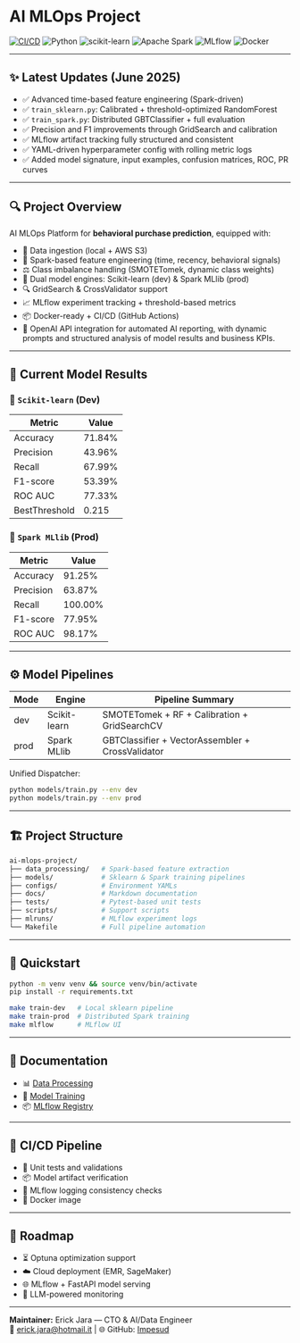 # AI MLOps Project

[![CI/CD](https://github.com/Impesud/ai-mlops-project/actions/workflows/ci.yml/badge.svg)](https://github.com/Impesud/ai-mlops-project/actions/workflows/ci.yml)
![Python](https://img.shields.io/badge/Python-3.12-blue?logo=python&logoColor=white)
![scikit-learn](https://img.shields.io/badge/scikit--learn-F7931E?logo=scikit-learn&logoColor=white)
![Apache Spark](https://img.shields.io/badge/Spark-MLlib-FDEE21?logo=apachespark&logoColor=black)
![MLflow](https://img.shields.io/badge/MLflow-Tracking-orange?logo=mlflow&logoColor=white)
![Docker](https://img.shields.io/badge/Docker-ready-blue?logo=docker)

---

## ✨ Latest Updates (June 2025)

- ✅ Advanced time-based feature engineering (Spark-driven)
- ✅ `train_sklearn.py`: Calibrated + threshold-optimized RandomForest
- ✅ `train_spark.py`: Distributed GBTClassifier + full evaluation
- ✅ Precision and F1 improvements through GridSearch and calibration
- ✅ MLflow artifact tracking fully structured and consistent
- ✅ YAML-driven hyperparameter config with rolling metric logs
- ✅ Added model signature, input examples, confusion matrices, ROC, PR curves

---

## 🔍 Project Overview

AI MLOps Platform for **behavioral purchase prediction**, equipped with:

- 🚚 Data ingestion (local + AWS S3)
- 🔄 Spark-based feature engineering (time, recency, behavioral signals)
- ⚖️ Class imbalance handling (SMOTETomek, dynamic class weights)
- 🧠 Dual model engines: Scikit-learn (dev) & Spark MLlib (prod)
- 🔍 GridSearch & CrossValidator support
- 📈 MLflow experiment tracking + threshold-based metrics
- 📦 Docker-ready + CI/CD (GitHub Actions)
- 🤖 OpenAI API integration for automated AI reporting, with dynamic prompts and structured analysis of model results and business KPIs.

---

## 🔢 Current Model Results

### 🧪 `Scikit-learn` (Dev)

| Metric        | Value  |
| ------------- | ------ |
| Accuracy      | 71.84% |
| Precision     | 43.96% |
| Recall        | 67.99% |
| F1-score      | 53.39% |
| ROC AUC       | 77.33% |
| BestThreshold | 0.215  |

### 🧪 `Spark MLlib` (Prod)

| Metric        | Value  |
| ------------- | ------ |
| Accuracy      | 91.25% |
| Precision     | 63.87% |
| Recall        | 100.00% |
| F1-score      | 77.95% |
| ROC AUC       | 98.17% |

---

## ⚙️ Model Pipelines

| Mode | Engine       | Pipeline Summary                                       |
| ---- | ------------ | ------------------------------------------------------ |
| dev  | Scikit-learn | SMOTETomek + RF + Calibration + GridSearchCV           |
| prod | Spark MLlib  | GBTClassifier + VectorAssembler + CrossValidator       |

Unified Dispatcher:

```bash
python models/train.py --env dev
python models/train.py --env prod
```

---

## 🏗️ Project Structure

```bash
ai-mlops-project/
├── data_processing/   # Spark-based feature extraction
├── models/            # Sklearn & Spark training pipelines
├── configs/           # Environment YAMLs
├── docs/              # Markdown documentation
├── tests/             # Pytest-based unit tests
├── scripts/           # Support scripts
├── mlruns/            # MLflow experiment logs
└── Makefile           # Full pipeline automation
```

---

## 🚀 Quickstart

```bash
python -m venv venv && source venv/bin/activate
pip install -r requirements.txt

make train-dev   # Local sklearn pipeline
make train-prod  # Distributed Spark training
make mlflow      # MLflow UI
```

---

## 📘 Documentation

- 📊 [Data Processing](./docs/data_processing.md)
- 🔧 [Model Training](./docs/models.md)
- 📦 [MLflow Registry](./docs/mlflow_registry.md)

---

## 🔄 CI/CD Pipeline

- 🧪 Unit tests and validations
- 📦 Model artifact verification
- 🔁 MLflow logging consistency checks
- 🐳 Docker image

---

## 🧭 Roadmap

- ⏳ Optuna optimization support
- ☁️ Cloud deployment (EMR, SageMaker)
- 🌐 MLflow + FastAPI model serving
- 🤖 LLM-powered monitoring

---

**Maintainer:** Erick Jara — CTO & AI/Data Engineer  
📧 [erick.jara@hotmail.it](mailto:erick.jara@hotmail.it) | 🌐 GitHub: [Impesud](https://github.com/Impesud)





